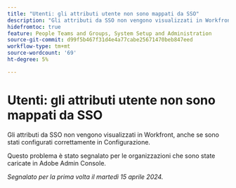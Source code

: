 ```yaml
---
title: "Utenti: gli attributi utente non sono mappati da SSO"
description: "Gli attributi da SSO non vengono visualizzati in Workfront, anche se sono stati configurati correttamente in Configurazione."
hidefromtoc: true
feature: People Teams and Groups, System Setup and Administration
source-git-commit: d99f5b467f31d4e4a77cabe25671470beb847eed
workflow-type: tm+mt
source-wordcount: '69'
ht-degree: 5%

---
```



# Utenti: gli attributi utente non sono mappati da SSO

Gli attributi da SSO non vengono visualizzati in Workfront, anche se sono stati configurati correttamente in Configurazione.

Questo problema è stato segnalato per le organizzazioni che sono state caricate in Adobe Admin Console.

_Segnalato per la prima volta il martedì 15 aprile 2024._
